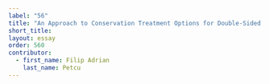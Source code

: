 ```yaml
---
label: "56"
title: "An Approach to Conservation Treatment Options for Double-Sided Painted Canvases with Ritual Functions"
short_title:
layout: essay
order: 560
contributor:
  - first_name: Filip Adrian
    last_name: Petcu
---
```

